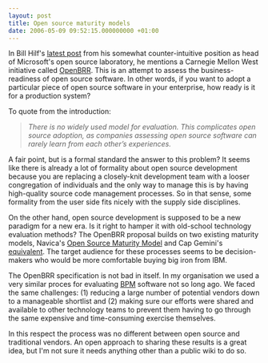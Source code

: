 ```yaml
---
layout: post
title: Open source maturity models
date: 2006-05-09 09:52:15.000000000 +01:00
---
```

<p>In Bill Hilf's <a href="http://port25.technet.com/archive/2006/05/08/2417.aspx" target="_blank">latest post</a> from his somewhat counter-intuitive position as head of Microsoft's open source laboratory, he mentions a Carnegie Mellon West initiative called <a href="http://www.openbrr.org/docs/BRR_whitepaper_2005RFC1.pdf" target="_blank">OpenBRR</a>. This is an attempt to assess the business-readiness of open source software. In other words, if you want to adopt a particular piece of open source software in your enterprise, how ready is it for a production system?</p>
<p>To quote from the introduction:</p>
<blockquote><p><cite>There is no widely used model for evaluation. This complicates open source adoption, as companies assessing open source software can rarely learn from each other’s experiences.</cite></p>
</blockquote>
<p>A fair point, but is a formal standard the answer to this problem? It seems like there is already a lot of formality about open source development because you are replacing a closely-knit development team with a looser congregation of individuals and the only way to manage this is by having high-quality source code management processes. So in that sense, some formality from the user side fits nicely with the supply side disciplines.</p>
<p>On the other hand, open source development is supposed to be a new paradigm for a new era. Is it right to hamper it with old-school technology evaluation methods? The OpenBRR proposal builds on two existing maturity models, Navica's <a href="http://www.navicasoft.com/pages/osmm.htm" target="_blank">Open Source Maturity Model</a> and Cap Gemini's <a href="http://www.seriouslyopen.org/nuke/html/index.php" target="_blank">equivalent</a>. The target audience for these processes seems to be decision-makers who would be more comfortable buying big iron from IBM.</p>
<p>The OpenBRR specification is not bad in itself. In my organisation we used a very similar proces for evaluating <a href="http://en.wikipedia.org/wiki/Business_Process_Management" target="_blank">BPM</a> software not so long ago. We faced the same challenges: (1) reducing a large number of potential vendors down to a manageable shortlist and (2) making sure our efforts were shared and available to other technology teams to prevent them having to go through the same expensive and time-consuming exercise themselves.</p>
<p>In this respect the process was no different between open source and traditional vendors. An open approach to sharing these results is a great idea, but I'm not sure it needs anything other than a public wiki to do so.
</p>
